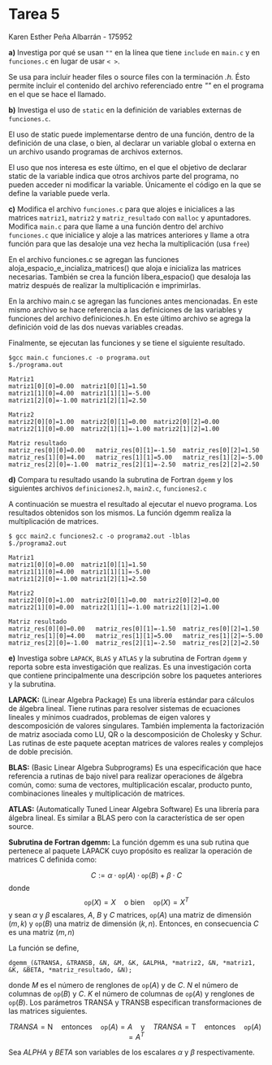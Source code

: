 # Tarea 5

Karen Esther Peña Albarrán - 175952 

**a)** Investiga por qué se usan `""` en la línea que tiene `include` en `main.c` y en `funciones.c` en lugar de usar `< >`. 

Se usa para incluir header files o source files con la terminación *.h.* Ésto permite incluir el contenido del archivo referenciado entre *""* en el programa en el que se hace el llamado.

**b)** Investiga el uso de `static` en la definición de variables externas de `funciones.c`.

El uso de static puede implementarse dentro de una función, dentro de la definición de una clase, o bien, al declarar un variable global o externa en un archivo usando programas de archivos externos.

El uso que nos interesa es este último, en el que el objetivo de declarar static de la variable indica que otros archivos parte del programa, no pueden acceder ni modificar la variable. Únicamente el código en la que se define la variable puede verla.

**c)** Modifica el archivo `funciones.c` para que alojes e inicialices a las matrices `matriz1`, `matriz2` y `matriz_resultado` con `malloc` y apuntadores. Modifica `main.c` para que llame a una función dentro del archivo `funciones.c` que inicialice y aloje a las matrices anteriores y llame a otra función para que las desaloje una vez hecha la multiplicación (usa `free`)

En el archivo funciones.c se agregan las funciones aloja_espacio_e_incializa_matrices() que aloja e inicializa las matrices necesarias. También se crea la función libera_espacio() que desaloja las matriz después de realizar la multiplicación e imprimirlas.

En la archivo main.c se agregan las funciones antes mencionadas. En este mismo archivo se hace referencia a las definiciones de las variables y funciones del archivo definiciones.h. En este último archivo se agrega la definición void de las dos nuevas variables creadas.

Finalmente, se ejecutan las funciones y se tiene el siguiente resultado.

```
$gcc main.c funciones.c -o programa.out
$./programa.out

Matriz1
matriz1[0][0]=0.00	matriz1[0][1]=1.50
matriz1[1][0]=4.00	matriz1[1][1]=-5.00
matriz1[2][0]=-1.00	matriz1[2][1]=2.50

Matriz2
matriz2[0][0]=1.00	matriz2[0][1]=0.00	matriz2[0][2]=0.00
matriz2[1][0]=0.00	matriz2[1][1]=-1.00	matriz2[1][2]=1.00

Matriz resultado
matriz_res[0][0]=0.00	matriz_res[0][1]=-1.50	matriz_res[0][2]=1.50
matriz_res[1][0]=4.00	matriz_res[1][1]=5.00	matriz_res[1][2]=-5.00
matriz_res[2][0]=-1.00	matriz_res[2][1]=-2.50	matriz_res[2][2]=2.50

```


**d)** Compara tu resultado usando la subrutina de Fortran `dgemm` y los siguientes archivos `definiciones2.h`, `main2.c`, `funciones2.c`

A continuación se muestra el resultado al ejecutar el nuevo programa. Los resultados obtenidos son los mismos. La función dgemm realiza la multiplicación de matrices.

```
$ gcc main2.c funciones2.c -o programa2.out -lblas
$./programa2.out

Matriz1
matriz1[0][0]=0.00	matriz1[0][1]=1.50
matriz1[1][0]=4.00	matriz1[1][1]=-5.00
matriz1[2][0]=-1.00	matriz1[2][1]=2.50

Matriz2
matriz2[0][0]=1.00	matriz2[0][1]=0.00	matriz2[0][2]=0.00
matriz2[1][0]=0.00	matriz2[1][1]=-1.00	matriz2[1][2]=1.00

Matriz resultado
matriz_res[0][0]=0.00	matriz_res[0][1]=-1.50	matriz_res[0][2]=1.50
matriz_res[1][0]=4.00	matriz_res[1][1]=5.00	matriz_res[1][2]=-5.00
matriz_res[2][0]=-1.00	matriz_res[2][1]=-2.50	matriz_res[2][2]=2.50
```

**e)** Investiga sobre `LAPACK`, `BLAS` y `ATLAS` y la subrutina de Fortran `dgemm` y reporta sobre esta investigación que realizas. Es una investigación corta que contiene principalmente una descripción sobre los paquetes anteriores y la subrutina.

**LAPACK:** (Linear Algebra Package) Es una librería estándar para cálculos de álgebra lineal. Tiene rutinas para resolver sistemas de ecuaciones lineales y mínimos cuadrados, problemas de eigen valores y descomposición de valores singulares. También implementa la factorización de matriz asociada como LU, QR o la descomposición de Cholesky y Schur. Las rutinas de este paquete aceptan matrices de valores reales y complejos de doble precisión.

**BLAS:** (Basic Linear Algebra Subprograms) Es una especificación que hace referencia a rutinas de bajo nivel para realizar operaciones de álgebra común, como: suma de vectores, multiplicación escalar, producto punto, combinaciones lineales y multiplicación de matrices.

**ATLAS:** (Automatically Tuned Linear Algebra Software) Es una librería para álgebra lineal. Es similar a BLAS pero con la característica de ser open source.

**Subrutina de Fortran dgemm:** La función dgemm es una sub rutina que pertenece al paquete LAPACK cuyo propósito es realizar la operación de matrices C definida como:

$$ C := \alpha \cdot \texttt{op}( A ) \cdot \texttt{op}( B ) + \beta \cdot C $$ donde $$ \texttt{op}( X) = X \quad \text{o bien} \quad \texttt{op}( X) = X^{T} $$ y sean $\alpha$ y $\beta$ escalares, $A$, $B$ y $C$ matrices, $\texttt{op}(A)$ una matriz de dimensión $(m,k)$ y $\texttt{op}(B)$ una matriz de dimensión $(k,n)$. Entonces, en consecuencia $C$ es una matriz $(m,n)$

La función se define,

```
dgemm_(&TRANSA, &TRANSB, &N, &M, &K, &ALPHA, *matriz2, &N, *matriz1, &K, &BETA, *matriz_resultado, &N);

```

donde $M$ es el número de renglones de $\texttt{op}(A)$ y de $C$. $N$ el número de columnas de $\texttt{op}(B)$ y $C$. $K$ el número de columnas de $\texttt{op}(A)$ y renglones de $\texttt{op}(B)$. Los parámetros TRANSA y TRANSB especifican transformaciones de las matrices siguientes.

$$ TRANSA = \text{N} \quad \text{entonces} \quad \texttt{op}(A) = A \quad \text{y} \quad TRANSA = \text{T} \quad \text{entonces} \quad \texttt{op}(A) = A^{T} $$

Sea $ALPHA$ y $BETA$ son variables de los escalares $\alpha$ y $\beta$ respectivamente.